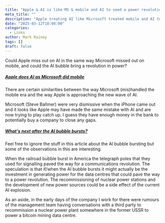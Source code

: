 ```yaml
---
title: "Apple & AI is like MS & mobile and AI to seed a power revolution"
meta_title: ""
description: "Apple treating AI like Microsoft treated mobile and AI to seed a power revolution "
date: "2025-03-12T18:08:00"
categories:
  - Links
author: Mark Rainey
tags: []
draft: false
---
```


Could Apple miss out on AI in the same way Microsoft missed out on mobile, and could the AI bubble bring a revolution in power?


##### [Apple does AI as Microsoft did mobile](https://world.hey.com/dhh/apple-does-ai-as-microsoft-did-mobile-df2c98ca)

There are certain similarities between the way Microsoft (mis)handled the mobile era and the way Apple is approaching the new wave of AI. 

Microsoft (Steve Ballmer) were very dismissive when the iPhone came out and it looks like Apple may have made the same mistake with AI and are now trying to play catch up. I guess they have enough money in the bank to potentially buy a company to close any gaps.


##### [What's next after the AI bubble bursts?](https://www.seangoedecke.com/after-the-ai-bubble/)

Feel free to ignore the stuff in this article about the AI bubble bursting but some of the observations in this are interesting. 

When the railroad bubble burst in America the telegraph poles that they used for signalling paved the way for a communications revolution. The speculation is that if/when the AI bubble bursts it might actually be the investment in generating power for the data centres that could pave the way to a power revolution. The recommissioning of nuclear power stations and the development of new power sources could be a side effect of the current AI explosion.

As an aside, in the early days of the company I work for there were rumours of the management team having conversations with a third party to recommission a nuclear power plant somewhere in the former USSR to power a bitcoin mining data centre. 
